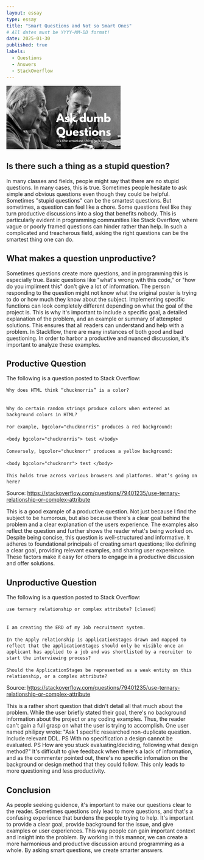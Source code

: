 ```yaml
---
layout: essay
type: essay
title: "Smart Questions and Not so Smart Ones"
# All dates must be YYYY-MM-DD format!
date: 2025-01-30
published: true
labels:
  - Questions
  - Answers
  - StackOverflow
---
```

<img width="300px" class="img-fluid" src="../img/smart-questions/sdumb.jpg">

## Is there such a thing as a stupid question?

In many classes and fields, people might say that there are no stupid questions. In many cases, this is true. Sometimes people hesitate to ask simple and obvious questions even though they could be helpful. Sometimes "stupid questions" can be the smartest questions. But sometimes, a question can feel like a chore. Some questions feel like they turn productive discussions into a slog that benefits nobody. This is particularly evident in programming communities like Stack Overflow, where vague or poorly framed questions can hinder rather than help. In such a complicated and treacherous field, asking the right questions can be the smartest thing one can do.  

## What makes a question unproductive?

Sometimes questions create more questions, and in programming this is especially true. Basic questions like "what's wrong with this code," or "how do you impliment this" don't give a lot of information. The person responding to the question might not know what the original poster is trying to do or how much they know about the subject. Implementing specific functions can look completely different depending on what the goal of the project is. This is why it's important to include a specific goal, a detailed explanation of the problem, and an example or summary of attempted solutions. This ensures that all readers can understand and help with a problem. 
In Stackflow, there are many instances of both good and bad questioning. In order to harbor a productive and nuanced discussion, it's important to analyze these examples. 

## Productive Question

The following is a question posted to Stack Overflow:
```
Why does HTML think “chucknorris” is a color?


Why do certain random strings produce colors when entered as background colors in HTML?

For example, bgcolor="chucknorris" produces a red background:

<body bgcolor="chucknorris"> test </body>

Conversely, bgcolor="chucknorr" produces a yellow background:

<body bgcolor="chucknorr"> test </body>

This holds true across various browsers and platforms. What’s going on here?
```
Source: https://stackoverflow.com/questions/79401235/use-ternary-relationship-or-complex-attribute 

This is a good example of a productive question. Not just because I find the subject to be humorous, but also because there's a clear goal behind the problem and a clear explanation of the users experience. The examples also reflect the question and further shows the reader what's being worked on. Despite being concise, this question is well-structured and informative. It adheres to foundational principals of creating smart questions; like defining a clear goal, providing relevant examples, and sharing user expereince. These factors make it easy for others to engage in a productive discussion and offer solutions. 

## Unproductive Question

The following is a question posted to Stack Overflow:
```
use ternary relationship or complex attribute? [closed]


I am creating the ERD of my Job recruitment system.

In the Apply relationship is applicationStages drawn and mapped to reflect that the applicationStages should only be visible once an applicant has applied to a job and was shortlisted by a recruiter to start the interviewing process?

Should the ApplicationStages be represented as a weak entity on this relationship, or a complex attribute?
```
Source: https://stackoverflow.com/questions/79401235/use-ternary-relationship-or-complex-attribute 

This is a rather short question that didn't detail all that much about the problem. While the user briefly stated their goal, there's no background information about the project or any coding examples. Thus, the reader can't gain a full grasp on what the user is trying to accomplish. 
One user named philipxy wrote: "Ask 1 specific researched non-duplicate question. Include relevant DDL. PS With no specification a design cannot be evaluated. PS How are you stuck evaluating/deciding, following what design method?" 
It's difficult to give feedback when there's a lack of information, and as the commenter pointed out, there's no specific infomation on the background or design method that they could follow. This only leads to more questioning and less productivity. 

## Conclusion

As people seeking guidence, it's important to make our questions clear to the reader. Sometimes questions only lead to more questions, and that's a confusing experience that burdens the people trying to help. It's important to provide a clear goal, provide background for the issue, and give examples or user experiences. This way people can gain important context and insight into the problem. By working in this mannor, we can create a more harmonious and productive discussion around programming as a whole. By asking smart questions, we create smarter answers. 

